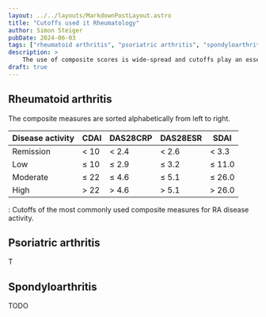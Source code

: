 ```yaml
---
layout: ../../layouts/MarkdownPostLayout.astro
title: "Cutoffs used it Rheumatology"
author: Simon Steiger
pubDate: 2024-06-03
tags: ["rheumatoid arthritis", "psoriatric arthritis", "spondyloarthritis", "composites"]
description: >
    The use of composite scores is wide-spread and cutoffs play an essential role in classifying the disease activity of patients
draft: true
---
```


## Rheumatoid arthritis

The composite measures are sorted alphabetically from left to right.

| **Disease activity** |  **CDAI** | **DAS28CRP** | **DAS28ESR** |    **SDAI** |
|----------------------|-----------|--------------|--------------|-------------|
|            Remission |    $<$ 10 |      $<$ 2.4 |      $<$ 2.6 |     $<$ 3.3 |
|                  Low | $\leq$ 10 |   $\leq$ 2.9 |   $\leq$ 3.2 | $\leq$ 11.0 |
|             Moderate | $\leq$ 22 |   $\leq$ 4.6 |   $\leq$ 5.1 | $\leq$ 26.0 |
|                 High |    $>$ 22 |      $>$ 4.6 |      $>$ 5.1 |    $>$ 26.0 |

: Cutoffs of the most commonly used composite measures for RA disease activity.

## Psoriatric arthritis

T

## Spondyloarthritis

TODO
